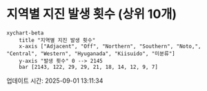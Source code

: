 # 지역별 지진 발생 횟수 (상위 10개)

```mermaid
xychart-beta
    title "지역별 지진 발생 횟수"
    x-axis ["Adjacent", "Off", "Northern", "Southern", "Noto,", "Central", "Western", "Hyuganada", "Kiisuido", "미분류"]
    y-axis "발생 횟수" 0 --> 2145
    bar [2143, 122, 29, 29, 21, 18, 14, 12, 9, 7]
```

업데이트 시간: 2025-09-01 13:11:34
